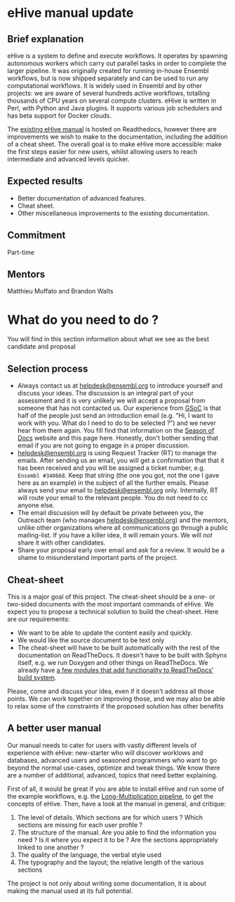 # eHive manual update

## Brief explanation

eHive is a system to define and execute workflows. It operates by spawning autonomous workers which carry out parallel tasks in order to complete the larger pipeline. It was originally created for running in-house Ensembl workflows, but is now shipped separately and can be used to run any computational workflows. It is widely used in Ensembl and by other projects: we are aware of several hundreds active workflows, totalling thousands of CPU years on several compute clusters. eHive is written in Perl, with Python and Java plugins. It supports various job schedulers and has beta support for Docker clouds.

The [existing eHive manual](http://ensembl-hive.readthedocs.io/en/master/) is hosted on Readthedocs, however there are improvements we wish to make to the documentation, including the addition of a cheat sheet. The overall goal is to make eHive more accessible: make the first steps easier for new users, whilst allowing users to reach intermediate and advanced levels quicker.

## Expected results

* Better documentation of advanced features.
* Cheat sheet.
* Other miscellaneous improvements to the existing documentation.

## Commitment

Part-time

## Mentors

Matthieu Muffato and Brandon Walts

# What do you need to do ?

You will find in this section information about what we see as the best candidate and proposal

## Selection process

* Always contact us at helpdesk@ensembl.org to introduce yourself and discuss your ideas. The discussion is an integral part of your assessment and it is very unlikely we will accept a proposal from someone that has not contacted us. Our experience from [GSoC](https://github.com/EnsemblGSOC/EnsemblProjects) is that half of the people just send an introduction email (e.g. "Hi, I want to work with you. What do I need to do to be selected ?") and we never hear from them again. You fill find that information on the [Season of Docs](https://developers.google.com/season-of-docs/) website and this page here. Honestly, don't bother sending that email if you are not going to engage in a proper discussion.
* helpdesk@ensembl.org is using Request Tracker (RT) to manage the emails. After sending us an email, you will get a confirmation that that it has been received and you will be assigned a ticket number, e.g. `Ensembl #340668`. Keep that string (the one you got, not the one I gave here as an example) in the subject of all the further emails. Please always send your email to helpdesk@ensembl.org only. Internally, RT will route your email to the relevant people. You do not need to cc anyone else.
* The email discussion will by default be private between you, the Outreach team (who manages helpdesk@ensembl.org) and the mentors, unlike other organizations where all communications go through a public mailing-list. If you have a killer idea, it will remain yours. We will *not* share it with other candidates.
* Share your proposal early over email and ask for a review. It would be a shame to misunderstand important parts of the project.

## Cheat-sheet

This is a major goal of this project. The cheat-sheet should be a one- or two-sided documents with the most important commands of eHive.
We expect you to propose a technical solution to build the cheat-sheet. Here are our requirements:
* We want to be able to update the content easily and quickly.
* We would like the source document to be text only
* The cheat-sheet will have to be built automatically with the rest of the documentation on ReadTheDocs. It doesn't have to be built with Sphynx itself, e.g. we run Doxygen and other things on ReadTheDocs. We already have [a few modules that add functionality to ReadTheDocs' build system](https://github.com/Ensembl/ensembl-hive/tree/version/2.5/docs/xhive).

Please, come and discuss your idea, even if it doesn't address all those points. We can work together on improving those, and we may also be able to relax some of the constraints if the proposed solution has other benefits

## A better user manual

Our manual needs to cater for users with vastly different levels of experience with eHive: new-starter who will discover worklows and databases, advanced users and seasoned programmers who want to go beyond the normal use-cases, optimize and tweak things.
We know there are a number of additional, advanced, topics that need better explaining.

First of all, it would be great if you are able to install eHive and run some of the example workflows, e.g. the [Long-Multiplication pipeline](https://ensembl-hive.readthedocs.io/en/master/walkthrough/long_mult_walkthrough.html), to get the concepts of eHive.
Then, have a look at the manual in general, and critique:
1. The level of details. Which sections are for which users ? Which sections are missing for each user profile ?
2. The structure of the manual. Are you able to find the information you need ? Is it where you expect it to be ? Are the sections appropriately linked to one another ?
3. The quality of the language, the verbal style used
4. The typography and the layout; the relative length of the various sections

The project is not only about writing some documentation, it is about making the manual used at its full potential.
